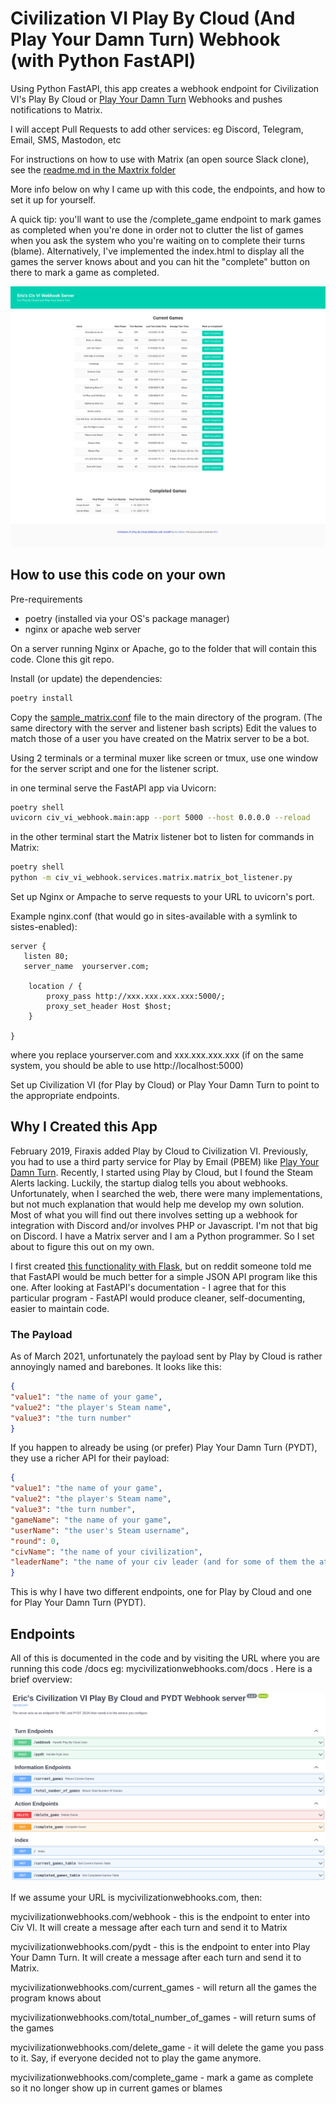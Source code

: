 # Civilization VI Play By Cloud (And Play Your Damn Turn) Webhook (with Python FastAPI)

Using Python FastAPI, this app creates a webhook endpoint for Civilization VI's Play By Cloud or [Play Your Damn Turn](https://www.playyourdamnturn.com/) Webhooks and pushes notifications to Matrix.

I will accept Pull Requests to add other services: eg Discord, Telegram, Email, SMS, Mastodon, etc

For instructions on how to use with Matrix (an open source Slack clone), see the [readme.md in the Maxtrix folder](https://github.com/djotaku/Civilization_VI_Play_By_Cloud_Webhook_with_FastAPI/tree/main/civ_vi_webhook/services/matrix)

More info below on why I came up with this code, the endpoints, and how to set it up for yourself.

A quick tip: you'll want to use the /complete_game endpoint to mark games as completed when you're done in order not to clutter the list of games when you ask the system who you're waiting on to complete their turns (blame).
Alternatively, I've implemented the index.html to display all the games the server knows about and you can hit the "complete" button on there to mark a game as completed.

![index.html](https://github.com/djotaku/Civilization_VI_Play_By_Cloud_Webhook_with_FastAPI/blob/d893555a70a8e2445ed73c2c68f17406004cfd10/screenshots/index.png)


## How to use this code on your own

Pre-requirements
- poetry (installed via your OS's package manager)
- nginx or apache web server

On a server running Nginx or Apache, go to the folder that will contain this code. Clone this git repo.

Install (or update) the dependencies:

```bash
poetry install
```

Copy the [sample_matrix.conf](https://github.com/djotaku/Civilization_VI_Play_By_Cloud_Webhook_with_FastAPI/tree/main/civ_vi_webhook/services/matrix) file to the main directory of the program. (The same directory with the server and listener bash scripts) Edit the values to match those of a user you have created on the Matrix server to be a bot.

Using 2 terminals or a terminal muxer like screen or tmux, use one window for the server script and one for the listener script.

in one terminal serve the FastAPI app via Uvicorn:
```bash
poetry shell
uvicorn civ_vi_webhook.main:app --port 5000 --host 0.0.0.0 --reload
```

in the other terminal start the Matrix listener bot to listen for commands in Matrix:
```bash
poetry shell
python -m civ_vi_webhook.services.matrix.matrix_bot_listener.py
```

Set up Nginx or Ampache to serve requests to your URL to uvicorn's port.

Example nginx.conf (that would go in sites-available with a symlink to sistes-enabled):

```
server {
   listen 80;
   server_name  yourserver.com;

    location / {
        proxy_pass http://xxx.xxx.xxx.xxx:5000/;
        proxy_set_header Host $host;
    }

}

```
where you replace yourserver.com and xxx.xxx.xxx.xxx (if on the same system, you should be able to use http://localhost:5000)

Set up Civilization VI (for Play by Cloud) or Play Your Damn Turn to point to the appropriate endpoints.


## Why I Created this App

February 2019, Firaxis added Play by Cloud to Civilization VI. Previously, you had to use a third party service for Play by Email (PBEM) like [Play Your Damn Turn](https://www.playyourdamnturn.com/). Recently, I started using Play by Cloud, but I found the Steam Alerts lacking. Luckily, the startup dialog tells you about webhooks. Unfortunately, when I searched the web, there were many implementations, but not much explanation that would help me develop my own solution. Most of what you will find out there involves setting up a webhook for integration with Discord and/or involves PHP or Javascript. I'm not that big on Discord. I have a Matrix server and I am a Python programmer. So I set about to figure this out on my own.

I first created [this functionality with Flask](http://www.ericsbinaryworld.com/2021/03/01/programming-jan-feb-2021/#civ-vi-play-by-cloud-webhook), but on reddit someone told me that FastAPI would be much better for a simple JSON API program like this one. After looking at FastAPI's documentation - I agree that for this particular program - FastAPI would produce cleaner, self-documenting, easier to maintain code.

### The Payload

As of March 2021, unfortunately the payload sent by Play by Cloud is rather annoyingly named and barebones. It looks like this:

```JSON
{
"value1": "the name of your game",
"value2": "the player's Steam name",
"value3": "the turn number"
}
```
If you happen to already be using (or prefer) Play Your Damn Turn (PYDT), they use a richer API for their payload:

```JSON
{
"value1": "the name of your game",
"value2": "the player's Steam name",
"value3": "the turn number",
"gameName": "the name of your game",
"userName": "the user's Steam username",
"round": 0,
"civName": "the name of your civilization",
"leaderName": "the name of your civ leader (and for some of them the attribute)"
}
```
This is why I have two different endpoints, one for Play by Cloud and one for Play Your Damn Turn (PYDT).

## Endpoints

All of this is documented in the code and by visiting the URL where you are running this code /docs eg: mycivilizationwebhooks.com/docs . Here is a brief overview:

![docs](https://github.com/djotaku/Civilization_VI_Play_By_Cloud_Webhook_with_FastAPI/blob/e0065bfe87022c914159eb158bf24aae92837b94/screenshots/docs.png)

If we assume your URL is mycivilizationwebhooks.com, then:

mycivilizationwebhooks.com/webhook - this is the endpoint to enter into Civ VI. It will create a message after each turn and send it to Matrix

mycivilizationwebhooks.com/pydt - this is the endpoint to enter into Play Your Damn Turn. It will create a message after each turn and send it to Matrix.

mycivilizationwebhooks.com/current_games - will return all the games the program knows about

mycivilizationwebhooks.com/total_number_of_games - will return sums of the games

mycivilizationwebhooks.com/delete_game - it will delete the game you pass to it. Say, if everyone decided not to play the game anymore.

mycivilizationwebhooks.com/complete_game - mark a game as complete so it no longer show up in current games or blames
